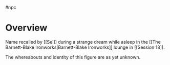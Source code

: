 #npc 

# Overview

Name recalled by [[Sel]] during a strange dream while asleep in the [[The Barnett-Blake Ironworks|Barnett-Blake Ironworks]] lounge in [[Session 18]].

The whereabouts and identity of this figure are as yet unknown.